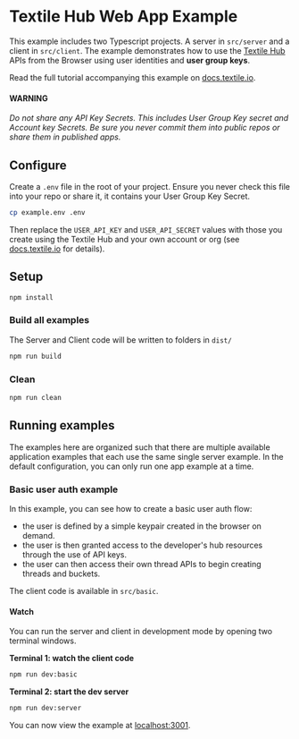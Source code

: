 # Textile Hub Web App Example

This example includes two Typescript projects. A server in `src/server` and a client in `src/client`. The example demonstrates how to use the [Textile Hub](https://docs.textile.io/) APIs from the Browser using user identities and **user group keys**.

Read the full tutorial accompanying this example on [docs.textile.io](https://docs.textile.io).

#### WARNING

_Do not share any API Key Secrets. This includes User Group Key secret and Account key Secrets. Be sure you never commit them into public repos or share them in published apps._

## Configure

Create a `.env` file in the root of your project. Ensure you never check this file into your repo or share it, it contains your User Group Key Secret.

```bash
cp example.env .env
```

Then replace the `USER_API_KEY` and `USER_API_SECRET` values with those you create using the Textile Hub and your own account or org (see [docs.textile.io](https://docs.textile.io) for details).

## Setup

```bash
npm install
```

### Build all examples

The Server and Client code will be written to folders in `dist/`

```bash
npm run build
```

### Clean

```bash
npm run clean
```

## Running examples

The examples here are organized such that there are multiple available application examples that each use the same single server example. In the default configuration, you can only run one app example at a time.

### Basic user auth example

In this example, you can see how to create a basic user auth flow:

* the user is defined by a simple keypair created in the browser on demand.
* the user is then granted access to the developer's hub resources through the use of API keys.
* the user can then access their own thread APIs to begin creating threads and buckets.

The client code is available in `src/basic`.

#### Watch

You can run the server and client in development mode by opening two terminal windows. 

**Terminal 1: watch the client code**

```bash
npm run dev:basic
```

**Terminal 2: start the dev server**

```bash
npm run dev:server
```

You can now view the example at [localhost:3001](http://localhost:3001).
